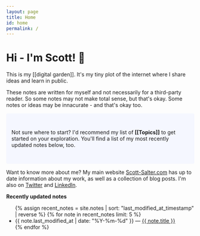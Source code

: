 ```yaml
---
layout: page
title: Home
id: home
permalink: /
---
```


# Hi - I'm Scott! 🌱

This is my [[digital garden]]. It's my tiny plot of the internet where I share ideas and learn in public. 

These notes are written for myself and not necessarily for a third-party reader. So some notes may not make total sense, but that's okay. Some notes or ideas may be innacurate - and that's okay too. 

<p style="padding: 3em 1em; background: #f5f7ff; border-radius: 4px;">
  Not sure where to start? I'd recommend my list of <span style="font-weight: bold">[[Topics]]</span> to get started on your exploration. You'll find a list of my most recently updated notes below, too.
</p>

Want to know more about me? My main website [Scott-Salter.com](https://scott-salter.com) has up to date information about my work, as well as a collection of blog posts. I'm also on [Twitter](https://twitter.com/scottsltr) and [LinkedIn](https://www.linkedin.com/in/scott-salter/).

<strong>Recently updated notes</strong>

<ul>
  {% assign recent_notes = site.notes | sort: "last_modified_at_timestamp" | reverse %}
  {% for note in recent_notes limit: 5 %}
    <li>
      {{ note.last_modified_at | date: "%Y-%m-%d" }} — <a class="internal-link" href="{{ note.url }}">{{ note.title }}</a>
    </li>
  {% endfor %}
</ul>

<style>
  .wrapper {
    max-width: 46em;
  }
</style>

